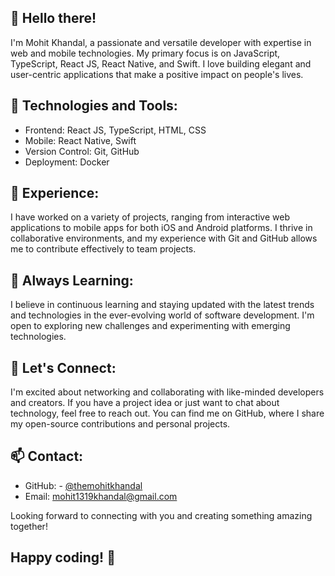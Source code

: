 ## 👋 Hello there!

I'm Mohit Khandal, a passionate and versatile developer with expertise in web and mobile technologies. My primary focus is on JavaScript, TypeScript, React JS, React Native, and Swift. I love building elegant and user-centric applications that make a positive impact on people's lives.

## 🚀 Technologies and Tools:
- Frontend: React JS, TypeScript, HTML, CSS
- Mobile: React Native, Swift
- Version Control: Git, GitHub
- Deployment: Docker

## 💼 Experience:
I have worked on a variety of projects, ranging from interactive web applications to mobile apps for both iOS and Android platforms. I thrive in collaborative environments, and my experience with Git and GitHub allows me to contribute effectively to team projects.

## 🌱 Always Learning:
I believe in continuous learning and staying updated with the latest trends and technologies in the ever-evolving world of software development. I'm open to exploring new challenges and experimenting with emerging technologies.

## 🤝 Let's Connect:
I'm excited about networking and collaborating with like-minded developers and creators. If you have a project idea or just want to chat about technology, feel free to reach out. You can find me on GitHub, where I share my open-source contributions and personal projects.

## 📫 Contact:
- GitHub: - [@themohitkhandal](https://www.github.com/themohitkhandal)
- Email: mohit1319khandal@gmail.com

Looking forward to connecting with you and creating something amazing together!

## Happy coding! 🚀

